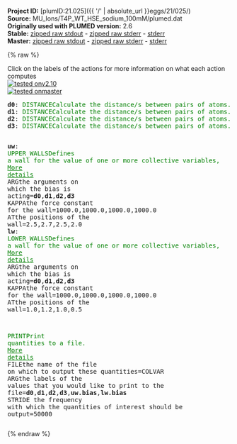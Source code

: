 **Project ID:** [plumID:21.025]({{ '/' | absolute_url }}eggs/21/025/)  
**Source:** MU_Ions/T4P_WT_HSE_sodium_100mM/plumed.dat  
**Originally used with PLUMED version:** 2.6  
**Stable:** [zipped raw stdout](plumed.dat.plumed.stdout.txt.zip) - [zipped raw stderr](plumed.dat.plumed.stderr.txt.zip) - [stderr](plumed.dat.plumed.stderr)  
**Master:** [zipped raw stdout](plumed.dat.plumed_master.stdout.txt.zip) - [zipped raw stderr](plumed.dat.plumed_master.stderr.txt.zip) - [stderr](plumed.dat.plumed_master.stderr)  

{% raw %}
<div class="plumedpreheader">
<div class="headerInfo" id="value_details_data/MU_Ions/T4P_WT_HSE_sodium_100mM/plumed.dat"> Click on the labels of the actions for more information on what each action computes </div>
<div class="containerBadge">
<div class="headerBadge"><a href="plumed.dat.plumed.stderr"><img src="https://img.shields.io/badge/v2.10-passing-green.svg" alt="tested onv2.10" /></a></div>
<div class="headerBadge"><a href="plumed.dat.plumed_master.stderr"><img src="https://img.shields.io/badge/master-passing-green.svg" alt="tested onmaster" /></a></div>
</div>
</div>
<pre class="plumedlisting">
<b name="data/MU_Ions/T4P_WT_HSE_sodium_100mM/plumed.datd0" onclick='showPath("data/MU_Ions/T4P_WT_HSE_sodium_100mM/plumed.dat","data/MU_Ions/T4P_WT_HSE_sodium_100mM/plumed.datd0","data/MU_Ions/T4P_WT_HSE_sodium_100mM/plumed.datd0","brown")'>d0</b>: <span class="plumedtooltip" style="color:green">DISTANCE<span class="right">Calculate the distance/s between pairs of atoms. <a href="https://www.plumed.org/doc-master/user-doc/html/DISTANCE" style="color:green">More details</a><i></i></span></span> <span class="plumedtooltip">ATOMS<span class="right">the pair of atom that we are calculating the distance between<i></i></span></span>=727,2885
<span style="display:none;" id="data/MU_Ions/T4P_WT_HSE_sodium_100mM/plumed.datd0">The DISTANCE action with label <b>d0</b> calculates the following quantities:<table  align="center" frame="void" width="95%" cellpadding="5%"><tr><td width="5%"><b> Quantity </b>  </td><td><b> Description </b> </td></tr><tr><td width="5%">d0.value</td><td>the DISTANCE between this pair of atoms</td></tr></table></span><b name="data/MU_Ions/T4P_WT_HSE_sodium_100mM/plumed.datd1" onclick='showPath("data/MU_Ions/T4P_WT_HSE_sodium_100mM/plumed.dat","data/MU_Ions/T4P_WT_HSE_sodium_100mM/plumed.datd1","data/MU_Ions/T4P_WT_HSE_sodium_100mM/plumed.datd1","brown")'>d1</b>: <span class="plumedtooltip" style="color:green">DISTANCE<span class="right">Calculate the distance/s between pairs of atoms. <a href="https://www.plumed.org/doc-master/user-doc/html/DISTANCE" style="color:green">More details</a><i></i></span></span> <span class="plumedtooltip">ATOMS<span class="right">the pair of atom that we are calculating the distance between<i></i></span></span>=2791,4949
<span style="display:none;" id="data/MU_Ions/T4P_WT_HSE_sodium_100mM/plumed.datd1">The DISTANCE action with label <b>d1</b> calculates the following quantities:<table  align="center" frame="void" width="95%" cellpadding="5%"><tr><td width="5%"><b> Quantity </b>  </td><td><b> Description </b> </td></tr><tr><td width="5%">d1.value</td><td>the DISTANCE between this pair of atoms</td></tr></table></span><b name="data/MU_Ions/T4P_WT_HSE_sodium_100mM/plumed.datd2" onclick='showPath("data/MU_Ions/T4P_WT_HSE_sodium_100mM/plumed.dat","data/MU_Ions/T4P_WT_HSE_sodium_100mM/plumed.datd2","data/MU_Ions/T4P_WT_HSE_sodium_100mM/plumed.datd2","brown")'>d2</b>: <span class="plumedtooltip" style="color:green">DISTANCE<span class="right">Calculate the distance/s between pairs of atoms. <a href="https://www.plumed.org/doc-master/user-doc/html/DISTANCE" style="color:green">More details</a><i></i></span></span> <span class="plumedtooltip">ATOMS<span class="right">the pair of atom that we are calculating the distance between<i></i></span></span>=4855,7013
<span style="display:none;" id="data/MU_Ions/T4P_WT_HSE_sodium_100mM/plumed.datd2">The DISTANCE action with label <b>d2</b> calculates the following quantities:<table  align="center" frame="void" width="95%" cellpadding="5%"><tr><td width="5%"><b> Quantity </b>  </td><td><b> Description </b> </td></tr><tr><td width="5%">d2.value</td><td>the DISTANCE between this pair of atoms</td></tr></table></span><b name="data/MU_Ions/T4P_WT_HSE_sodium_100mM/plumed.datd3" onclick='showPath("data/MU_Ions/T4P_WT_HSE_sodium_100mM/plumed.dat","data/MU_Ions/T4P_WT_HSE_sodium_100mM/plumed.datd3","data/MU_Ions/T4P_WT_HSE_sodium_100mM/plumed.datd3","brown")'>d3</b>: <span class="plumedtooltip" style="color:green">DISTANCE<span class="right">Calculate the distance/s between pairs of atoms. <a href="https://www.plumed.org/doc-master/user-doc/html/DISTANCE" style="color:green">More details</a><i></i></span></span> <span class="plumedtooltip">ATOMS<span class="right">the pair of atom that we are calculating the distance between<i></i></span></span>=6974,478

<span style="display:none;" id="data/MU_Ions/T4P_WT_HSE_sodium_100mM/plumed.datd3">The DISTANCE action with label <b>d3</b> calculates the following quantities:<table  align="center" frame="void" width="95%" cellpadding="5%"><tr><td width="5%"><b> Quantity </b>  </td><td><b> Description </b> </td></tr><tr><td width="5%">d3.value</td><td>the DISTANCE between this pair of atoms</td></tr></table></span><b name="data/MU_Ions/T4P_WT_HSE_sodium_100mM/plumed.datuw" onclick='showPath("data/MU_Ions/T4P_WT_HSE_sodium_100mM/plumed.dat","data/MU_Ions/T4P_WT_HSE_sodium_100mM/plumed.datuw","data/MU_Ions/T4P_WT_HSE_sodium_100mM/plumed.datuw","brown")'>uw</b>: <span class="plumedtooltip" style="color:green">UPPER_WALLS<span class="right">Defines a wall for the value of one or more collective variables, <a href="https://www.plumed.org/doc-master/user-doc/html/UPPER_WALLS" style="color:green">More details</a><i></i></span></span> <span class="plumedtooltip">ARG<span class="right">the arguments on which the bias is acting<i></i></span></span>=<b name="data/MU_Ions/T4P_WT_HSE_sodium_100mM/plumed.datd0">d0</b>,<b name="data/MU_Ions/T4P_WT_HSE_sodium_100mM/plumed.datd1">d1</b>,<b name="data/MU_Ions/T4P_WT_HSE_sodium_100mM/plumed.datd2">d2</b>,<b name="data/MU_Ions/T4P_WT_HSE_sodium_100mM/plumed.datd3">d3</b> <span class="plumedtooltip">KAPPA<span class="right">the force constant for the wall<i></i></span></span>=1000.0,1000.0,1000.0,1000.0 <span class="plumedtooltip">AT<span class="right">the positions of the wall<i></i></span></span>=2.5,2.7,2.5,2.0
<span style="display:none;" id="data/MU_Ions/T4P_WT_HSE_sodium_100mM/plumed.datuw">The UPPER_WALLS action with label <b>uw</b> calculates the following quantities:<table  align="center" frame="void" width="95%" cellpadding="5%"><tr><td width="5%"><b> Quantity </b>  </td><td><b> Description </b> </td></tr><tr><td width="5%">uw.bias</td><td>the instantaneous value of the bias potential</td></tr><tr><td width="5%">uw.force2</td><td>the instantaneous value of the squared force due to this bias potential</td></tr></table></span><b name="data/MU_Ions/T4P_WT_HSE_sodium_100mM/plumed.datlw" onclick='showPath("data/MU_Ions/T4P_WT_HSE_sodium_100mM/plumed.dat","data/MU_Ions/T4P_WT_HSE_sodium_100mM/plumed.datlw","data/MU_Ions/T4P_WT_HSE_sodium_100mM/plumed.datlw","brown")'>lw</b>: <span class="plumedtooltip" style="color:green">LOWER_WALLS<span class="right">Defines a wall for the value of one or more collective variables, <a href="https://www.plumed.org/doc-master/user-doc/html/LOWER_WALLS" style="color:green">More details</a><i></i></span></span> <span class="plumedtooltip">ARG<span class="right">the arguments on which the bias is acting<i></i></span></span>=<b name="data/MU_Ions/T4P_WT_HSE_sodium_100mM/plumed.datd0">d0</b>,<b name="data/MU_Ions/T4P_WT_HSE_sodium_100mM/plumed.datd1">d1</b>,<b name="data/MU_Ions/T4P_WT_HSE_sodium_100mM/plumed.datd2">d2</b>,<b name="data/MU_Ions/T4P_WT_HSE_sodium_100mM/plumed.datd3">d3</b> <span class="plumedtooltip">KAPPA<span class="right">the force constant for the wall<i></i></span></span>=1000.0,1000.0,1000.0,1000.0 <span class="plumedtooltip">AT<span class="right">the positions of the wall<i></i></span></span>=1.0,1.2,1.0,0.5

<span style="display:none;" id="data/MU_Ions/T4P_WT_HSE_sodium_100mM/plumed.datlw">The LOWER_WALLS action with label <b>lw</b> calculates the following quantities:<table  align="center" frame="void" width="95%" cellpadding="5%"><tr><td width="5%"><b> Quantity </b>  </td><td><b> Description </b> </td></tr><tr><td width="5%">lw.bias</td><td>the instantaneous value of the bias potential</td></tr><tr><td width="5%">lw.force2</td><td>the instantaneous value of the squared force due to this bias potential</td></tr></table></span><span class="plumedtooltip" style="color:green">PRINT<span class="right">Print quantities to a file. <a href="https://www.plumed.org/doc-master/user-doc/html/PRINT" style="color:green">More details</a><i></i></span></span> <span class="plumedtooltip">FILE<span class="right">the name of the file on which to output these quantities<i></i></span></span>=COLVAR <span class="plumedtooltip">ARG<span class="right">the labels of the values that you would like to print to the file<i></i></span></span>=<b name="data/MU_Ions/T4P_WT_HSE_sodium_100mM/plumed.datd0">d0</b>,<b name="data/MU_Ions/T4P_WT_HSE_sodium_100mM/plumed.datd1">d1</b>,<b name="data/MU_Ions/T4P_WT_HSE_sodium_100mM/plumed.datd2">d2</b>,<b name="data/MU_Ions/T4P_WT_HSE_sodium_100mM/plumed.datd3">d3</b>,<b name="data/MU_Ions/T4P_WT_HSE_sodium_100mM/plumed.datuw">uw.bias</b>,<b name="data/MU_Ions/T4P_WT_HSE_sodium_100mM/plumed.datlw">lw.bias</b> <span class="plumedtooltip">STRIDE<span class="right"> the frequency with which the quantities of interest should be output<i></i></span></span>=50000
</pre>
{% endraw %}
